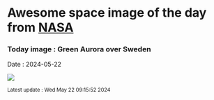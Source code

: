 
# Awesome space image of the day from [NASA](https://api.nasa.gov/)

### Today image : Green Aurora over Sweden
Date : 2024-05-22

![](https://apod.nasa.gov/apod/image/2405/AuroraSweden_Strand_960.jpg)

<small>Latest update : Wed May 22 09:15:52 2024</small>
        